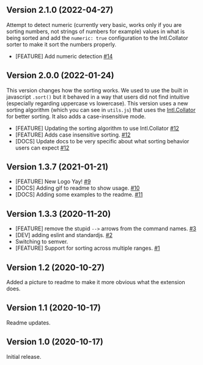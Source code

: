 ## Version 2.1.0 (2022-04-27)

Attempt to detect numeric (currently very basic, works only if you are sorting numbers, not strings of numbers for example) values in what is being sorted and add the `numeric: true` configuration to the Intl.Collator sorter to make it sort the numbers properly.

  - [FEATURE] Add numeric detection [#14](https://github.com/chrisdl/nova-sort/pull/14)

## Version 2.0.0 (2022-01-24)

This version changes how the sorting works. We used to use the built in javascript `.sort()` but it behaved in a way that users did not find intuitive (especially regarding uppercase vs lowercase). This version uses a new sorting algorithm (which  you can see in `utils.js`) that uses the [Intl.Collator](https://developer.mozilla.org/en-US/docs/Web/JavaScript/Reference/Global_Objects/Intl/Collator) for better sorting. It also adds a case-insensitive mode.

  - [FEATURE] Updating the sorting algorithm to use Intl.Collator [#12](https://github.com/chrisdl/nova-sort/pull/12)
  - [FEATURE] Adds case insensitive sorting. [#12](https://github.com/chrisdl/nova-sort/pull/12)
  - [DOCS] Update docs to be very specific about what sorting behavior users can expect [#12](https://github.com/chrisdl/nova-sort/pull/12)

## Version 1.3.7 (2021-01-21)

  - [FEATURE] New Logo Yay! [#9](https://github.com/chrisdl/nova-sort/pull/9)
  - [DOCS] Adding gif to readme to show usage. [#10](https://github.com/chrisdl/nova-sort/pull/10)
  - [DOCS] Adding some examples to the readme. [#11](https://github.com/chrisdl/nova-sort/pull/11)

## Version 1.3.3 (2020-11-20)

  - [FEATURE] remove the stupid `-->` arrows from the command names. [#3](https://github.com/chrisdl/nova-sort/pull/3)
  - [DEV] adding eslint and standardjs. [#2](https://github.com/chrisdl/nova-sort/pull/2)
  - Switching to semver.
  - [FEATURE] Support for sorting across multiple ranges. [#1](https://github.com/chrisdl/nova-sort/pull/1)

## Version 1.2 (2020-10-27)

Added a picture to readme to make it more obvious what the extension does.

## Version 1.1 (2020-10-17)

Readme updates.

## Version 1.0 (2020-10-17)

Initial release.
